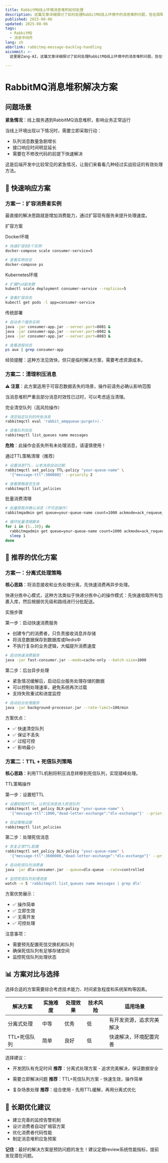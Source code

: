 ```yaml
---
title: RabbitMQ线上环境消息堆积如何处理
description: 这篇文章详细探讨了如何处理RabbitMQ线上环境中的消息堆积问题，旨在保障业务的稳定运行。
published: 2025-08-06
updated: 2025-08-06
tags:
  - RabbitMQ
  - 消息中间件
lang: zh
abbrlink: rabbitmq-message-backlog-handling
aicommit: >-
  这里是Zang-AI，这篇文章详细探讨了如何处理RabbitMQ线上环境中的消息堆积问题，旨在保障业务的稳定运行。文章首先指出，当线上服务遭遇消息堆积时，需要立即采取行动。针对紧急情况，提供了两种快速见效的解决方案：一是扩容消费者实例，通过增加消费能力来提升处理速度，这是一种快速但临时性的方法；二是清理积压消息，通过清空队列、设置消息生存时间（TTL）让其自动过期，或批量获取并确认消息，但此方案需谨慎，因为它可能导致数据丢失，仅适用于可容忍数据损失的场景。进一步，文章提出了两种更具策略性的处理方案：分离式处理策略，其核心是将消息接收与业务处理解耦，先快速消费消息再进行异步处理；另一种是TTL加死信队列策略，利用消息的TTL机制将积压消息转移到死信队列，从而实现错峰处理。文章强调，选择合适的解决方案需综合考虑技术能力、时间紧急程度和系统架构等因素，并推荐了分离式处理、TTL加死信队列或两者结合的方法。最后，文章提醒读者，预防是最好的解决方案，建议定期审查系统性能指标，以便提前发现和解决潜在问题。

---
```


# RabbitMQ消息堆积解决方案

## 问题场景

**紧急情况**：线上服务遇到RabbitMQ消息堆积，影响业务正常运行

当线上环境出现以下情况时，需要立即采取行动：

- 队列消息数量急剧增长
- 接口响应时间明显延长
- 需要在不修改代码的前提下快速解决

这是后端开发中比较常见的紧急情况，让我们来看看几种经过实战验证的有效处理方法。

## 🚀 快速响应方案

### 方案一：扩容消费者实例

最直接的解决思路就是增加消费能力，通过扩容现有服务来提升处理速度。

扩容方案

Docker环境

```bash
# 快速扩容到5个实例
docker-compose scale consumer-service=5

# 查看实例状态
docker-compose ps
```

Kubernetes环境

```bash
# 扩展Pod副本数
kubectl scale deployment consumer-service --replicas=5

# 查看扩容状态
kubectl get pods -l app=consumer-service
```

传统部署

```bash
# 启动多个服务实例
java -jar consumer-app.jar --server.port=8081 &
java -jar consumer-app.jar --server.port=8082 &
java -jar consumer-app.jar --server.port=8083 &

# 查看进程状态
ps aux | grep consumer-app
```

经验提醒：这种方法见效快，但只是临时解决方案，需要考虑资源成本。

### 方案二：清理积压消息

**⚠️ 注意**：此方案适用于可容忍数据丢失的场景，操作前请务必确认影响范围

当消息堆积严重且部分消息时效性已过时，可以考虑适当清理。

完全清空队列（高风险操作）

```bash
# 清空指定队列的所有消息
rabbitmqctl eval 'rabbit_amqqueue:purge(>).'

# 查看队列状态
rabbitmqctl list_queues name messages
```

**危险**：此操作会丢失所有未处理消息，请谨慎使用！

通过TTL策略清理（推荐）

```bash
# 设置消息TTL，让老消息自动过期
rabbitmqctl set_policy TTL-policy "your-queue-name" \
  '{"message-ttl":300000}' --priority 2

# 查看策略是否生效
rabbitmqctl list_policies
```

批量消费清理

```bash
# 批量获取并确认消息（不可逆操作）
rabbitmqadmin get queue=your-queue-name count=1000 ackmode=ack_requeue_false

# 循环批量清理脚本
for i in {1..10}; do
  rabbitmqadmin get queue=your-queue-name count=1000 ackmode=ack_requeue_false
  sleep 1
done
```

## 🎯 推荐的优化方案

### 方案一：分离式处理策略

**核心思路**：将消息接收和业务处理分离，先快速消费再异步处理。

快递分拣中心模式，这种方法类似于快递分拣中心的操作模式：先快速收取所有包裹入库，然后根据优先级和路线进行分批配送。

实施步骤

第一步：启动快速消费服务

- 创建专门的消费者，只负责接收消息并存储
- 将消息数据保存到数据库或Redis中
- 不执行复杂的业务逻辑，大幅提升消费速度

```bash
# 启动快速消费服务
java -jar fast-consumer.jar --mode=cache-only --batch-size=1000
```

第二步：后台异步处理

- 紧急情况缓解后，启动后台服务处理存储的数据
- 可以控制处理速率，避免系统再次过载
- 支持失败重试和进度监控

```bash
# 启动后台处理服务
java -jar background-processor.jar --rate-limit=100/min
```

方案优点：

- ✅ 快速清空队列
- ✅ 保证不丢失
- ✅ 过程可控
- ✅ 影响最小

### 方案二：TTL + 死信队列策略

**核心思路**：利用TTL机制将积压消息转移到死信队列，实现错峰处理。

TTL策略操作

第一步：设置短TTL

```bash
# 设置较短的TTL，让积压消息进入死信队列
rabbitmqctl set_policy DLX-policy "your-queue-name" \
  '{"message-ttl":1000,"dead-letter-exchange":"dlx-exchange"}' --priority 10

# 验证策略设置
rabbitmqctl list_policies
```

第二步：处理死信消息

```bash
# 恢复正常TTL配置
rabbitmqctl set_policy DLX-policy "your-queue-name" \
  '{"message-ttl":3600000,"dead-letter-exchange":"dlx-exchange"}' --priority 10

# 启动死信队列消费者
java -jar dlx-consumer.jar --queue=dlx-queue --rate=controlled

# 监控死信队列处理进度
watch -n 5 'rabbitmqctl list_queues name messages | grep dlx'
```

方案优势展示：

- ✅ 操作简单
- ✅ 立即生效
- ✅ 无需开发
- ✅ 可控处理

注意事项：

- 需要预先配置死信交换机和队列
- 确保死信队列有足够存储空间
- 监控死信队列处理状态

## 📊 方案对比与选择

选择合适的方案需要综合考虑技术能力、时间紧急程度和系统架构等因素。

| 解决方案          | 实施难度 | 处理效果 | 技术风险 | 适用场景                      |
|------------------|---------|---------|---------|-----------------------------|
| 分离式处理        | 中等    | 优秀    | 低      | 有开发资源，追求完美解决      |
| TTL+死信队列      | 简单    | 良好    | 低      | 快速解决，环境配置完善        |

选择建议：

- 开发团队有充足时间
  **推荐**：分离式处理方案 - 追求完美解决，保证数据安全

- 需要立即解决问题
  **推荐**：TTL+死信队列方案 - 快速生效，操作简单

- 复杂场景处理
  **推荐**：组合使用 - 先用TTL缓解，再用分离式优化

## 🔧 长期优化建议

- 建立完善的监控告警机制
- 设计消费者自动扩缩容方案
- 优化消费者代码性能
- 制定消息堆积应急预案

**记住**：最好的解决方案是预防问题的发生！建议定期review系统性能指标，提前发现潜在问题。